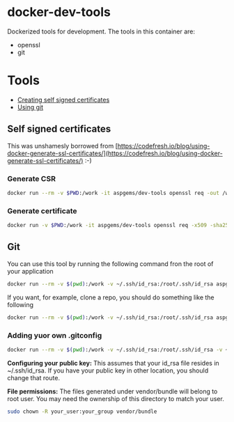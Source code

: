# docker-dev-tools
Dockerized tools for development. The tools in this container are:

- openssl
- git

# Tools

- [Creating self signed certificates](#self-signed-certificates)
- [Using git](#git)

## <a name="self-signed-certificates">Self signed certificates

This was unshamesly borrowed from [https://codefresh.io/blog/using-docker-generate-ssl-certificates/](https://codefresh.io/blog/using-docker-generate-ssl-certificates/) :-)

### Generate CSR
```bash
docker run --rm -v $PWD:/work -it aspgems/dev-tools openssl req -out /work/CSR.csr -new
```

### Generate certificate
```bash
docker run -v $PWD:/work -it aspgems/dev-tools openssl req -x509 -sha256 -nodes -days 365 -newkey rsa:2048 -keyout privatekey.key -out /work/certificate.crt
```
## <a name="git"> Git
You can use this tool by running the following command fron the root of your application

```bash
docker run --rm -v $(pwd):/work -v ~/.ssh/id_rsa:/root/.ssh/id_rsa aspgems/dev-tools git
```

If you want, for example, clone a repo, you should do something like the following

```bash
docker run --rm -v $(pwd):/work -v ~/.ssh/id_rsa:/root/.ssh/id_rsa aspgems/dev-tools git clone <your_repo_url>
```

### Adding yuor own .gitconfig
```bash
docker run --rm -v $(pwd):/work -v ~/.ssh/id_rsa:/root/.ssh/id_rsa -v ~/.gitconfig:/root/.gitconfig aspgems/dev-tools git
```

**Configuring your public key:** This assumes that your id_rsa file resides in
~/.ssh/id_rsa. If you have your public key in other location, you should change that route.

**File permissions:** The files generated under vendor/bundle will belong to root user. You may need the ownership of this directory to match your user.

```bash
sudo chown -R your_user:your_group vendor/bundle
```
